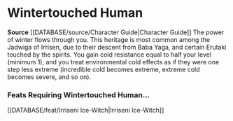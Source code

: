 ﻿---
id: '30'
name: Wintertouched Human
rarity: Common
source: '[[DATABASE/source/Character Guide|Character Guide]]'
type: Heritage

---
# Wintertouched Human

**Source** [[DATABASE/source/Character Guide|Character Guide]] 
The power of winter flows through you. This heritage is most common among the Jadwiga of Irrisen, due to their descent from Baba Yaga, and certain Erutaki touched by the spirits. You gain cold resistance equal to half your level (minimum 1), and you treat environmental cold effects as if they were one step less extreme (incredible cold becomes extreme, extreme cold becomes severe, and so on).

### Feats Requiring Wintertouched Human...

[[DATABASE/feat/Irriseni Ice-Witch|Irriseni Ice-Witch]]